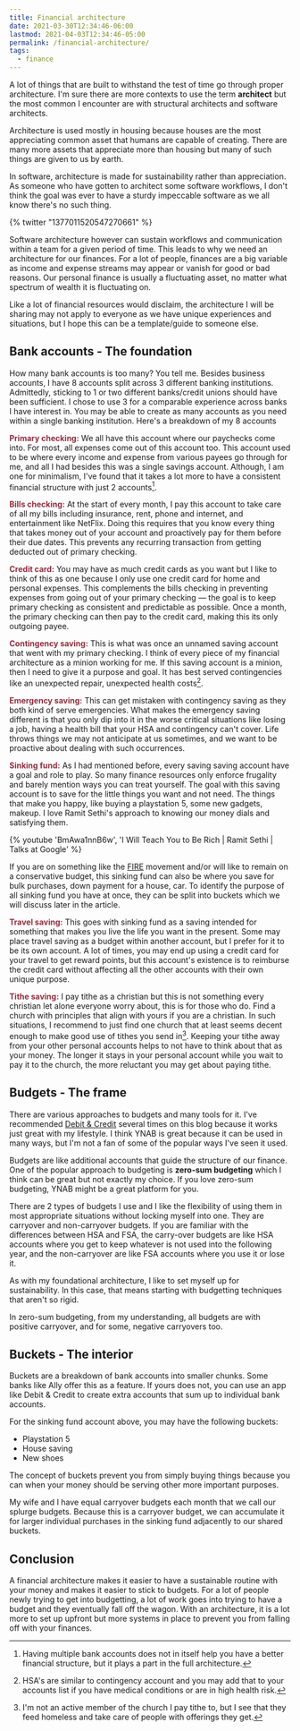 ```yaml
---
title: Financial architecture
date: 2021-03-30T12:34:46-06:00
lastmod: 2021-04-03T12:34:46-05:00
permalink: /financial-architecture/
tags:
  - finance
---
```


A lot of things that are built to withstand the test of time go through proper
architecture. I'm sure there are more contexts to use the term **architect**
but the most common I encounter are with structural architects and software architects.
<!--more-->

Architecture is used mostly in housing because houses are the most appreciating
common asset that humans are capable of creating. There are many more assets that
appreciate more than housing but many of such things are given to us by earth.

In software, architecture is made for sustainability rather than appreciation. As someone
who have gotten to architect some software workflows, I don't think the goal was ever
to have a sturdy impeccable software as we all know there's no such thing.

{% twitter "1377011520547270661" %}

Software architecture however can sustain workflows and communication within a team
for a given period of time. This leads to why we need an architecture for our finances.
For a lot of people, finances are a big variable as income and expense streams may appear
or vanish for good or bad reasons. Our personal finance is usually a fluctuating asset,
no matter what spectrum of wealth it is fluctuating on.

Like a lot of financial resources would disclaim, the architecture I will be sharing may not apply
to everyone as we have unique experiences and situations, but I hope this can be a template/guide to
someone else.

## Bank accounts - The foundation

How many bank accounts is too many? You tell me. Besides business accounts, I have 8 accounts
split across 3 different banking institutions. Admittedly, sticking to 1 or two different
banks/credit unions should have been sufficient. I chose to use 3 for a comparable experience
across banks I have interest in. You may be able to create as many accounts as you need within
a single banking institution. Here's a breakdown of my 8 accounts

<strong style="color:#912F40">Primary checking:</strong> We all have this account where our paychecks come into.
For most, all expenses come out of this account too. This account used to be where every income and expense from various payees go through for me, and all I had besides this was a single savings account. Although, I am one for minimalism, I've found that it
takes a lot more to have a consistent financial structure with just 2 accounts[^1].

<strong style="color:#912F40">Bills checking:</strong> At the start of every month, I pay this account to take care of all my bills including insurance, rent, phone and internet, and entertainment like NetFlix.
Doing this requires that you know every thing that takes money out of your account and
proactively pay for them before their due dates. This prevents any recurring transaction from
getting deducted out of primary checking.

<strong style="color:#912F40">Credit card:</strong> You may have as much credit cards as you want but I like to think of this as one because I only use one credit card for home and
personal expenses. This complements the bills checking in preventing expenses from going out
of your primary checking &mdash; the goal is to keep primary checking as consistent and
predictable as possible. Once a month, the primary checking can then pay to the credit card,
making this its only outgoing payee.

<strong style="color:#912F40">Contingency saving:</strong> This is what was once an unnamed
saving account that went with my primary checking. I think of every piece of my financial
architecture as a minion working for me. If this saving account is a minion, then I need to
give it a purpose and goal. It has best served contingencies like an unexpected repair,
unexpected health costs[^2].

<strong style="color:#912F40">Emergency saving:</strong> This can get mistaken
with contingency saving as they both kind of serve emergencies. What makes the emergency
saving different is that you only dip into it in the worse critical situations like losing
a job, having a health bill that your HSA and contingency can't cover. Life throws
things we may not anticipate at us sometimes, and we want to be proactive about dealing
with such occurrences.

<strong style="color:#912F40">Sinking fund:</strong> As I had mentioned before, every saving
saving account have a goal and role to play. So many finance resources only enforce frugality
and barely mention ways you can treat yourself. The goal with this saving account is to save
for the little things you want and not need. The things that make you happy, like buying a
playstation 5, some new gadgets, makeup. I love Ramit Sethi's approach to knowing our money
dials and satisfying them.

{% youtube 'BmAwa1nnB6w', 'I Will Teach You to Be Rich | Ramit Sethi | Talks at Google' %}

If you are on something like the [FIRE][2] movement and/or will like to remain on a
conservative budget, this sinking fund can also be where you save for bulk purchases,
down payment for a house, car. To identify the purpose of all sinking fund you have
at once, they can be split into buckets which we will discuss later in the article.

<strong style="color:#912F40">Travel saving:</strong> This goes with sinking fund as a
saving intended for something that makes you live the life you want in the present.
Some may place travel saving as a budget within another account, but I prefer for it to
be its own account. A lot of times, you may end up using a credit card for your travel
to get reward points, but this account's existence is to reimburse the credit card without
affecting all the other accounts with their own unique purpose.

<strong style="color:#912F40">Tithe saving:</strong> I pay tithe as a christian but this is
not something every christian let alone everyone worry about, this is for those who do.
Find a church with principles that align with yours if you are a christian. In such
situations, I recommend to just find one church that at least seems decent enough to make
good use of tithes you send in[^3]. Keeping your tithe away from your other personal accounts
helps to not have to think about that as your money. The longer it stays in your personal account
while you wait to pay it to the church, the more reluctant you may get about paying tithe.

## Budgets - The frame
There are various approaches to budgets and many tools for it. I've recommended [Debit & Credit][1]
several times on this blog because it works just great with my lifestyle. I think YNAB is great
because it can be used in many ways, but I'm not a fan of some of the popular ways I've seen it used.

Budgets are like additional accounts that guide the structure of our finance. One of the popular
approach to budgeting is **zero-sum budgeting** which I think can be great but not exactly my choice.
If you love zero-sum budgeting, YNAB might be a great platform for you.

There are 2 types of budgets I use and I like the flexibility of using them in most appropriate
situations without locking myself into one. They are carryover and non-carryover budgets. If you
are familiar with the differences between HSA and FSA, the carry-over budgets are like HSA
accounts where you get to keep whatever is not used into the following year,
and the non-carryover are like FSA accounts where you use it or lose it.

As with my foundational architecture, I like to set myself up for sustainability.
In this case, that means starting with budgetting techniques that aren't so rigid.

In zero-sum budgeting, from my understanding, all budgets are with positive carryover,
and for some, negative carryovers too.

## Buckets - The interior
Buckets are a breakdown of bank accounts into smaller chunks. Some banks like Ally offer this
as a feature. If yours does not, you can use an app like Debit & Credit to create extra
accounts that sum up to individual bank accounts.

For the sinking fund account above, you may have the following buckets:

- Playstation 5
- House saving
- New shoes

The concept of buckets prevent you from simply buying things because you can when your money
should be serving other more important purposes.

My wife and I have equal carryover budgets each month that we call our splurge budgets. Because
this is a carryover budget, we can accumulate it for larger individual purchases in the sinking
fund adjacently to our shared buckets.

## Conclusion
A financial architecture makes it easier to have a sustainable routine with your money and
makes it easier to stick to budgets. For a lot of people newly trying to get into budgetting,
a lot of work goes into trying to have a budget and they eventually fall off the wagon.
With an architecture, it is a lot more to set up upfront but more systems in place to prevent
you from falling off with your finances.

[^1]: Having multiple bank accounts does not in itself help you have a better financial structure, but it plays a part in the full architecture.

[^2]: HSA's are similar to contingency account and you may add that to your accounts list if
you have medical conditions or are in high health risk.

[^3]: I'm not an active member of the church I pay tithe to, but I see that they feed homeless and take care of people with offerings they get.

[1]: https://debitandcredit.app/
[2]: https://www.investopedia.com/terms/f/financial-independence-retire-early-fire.asp